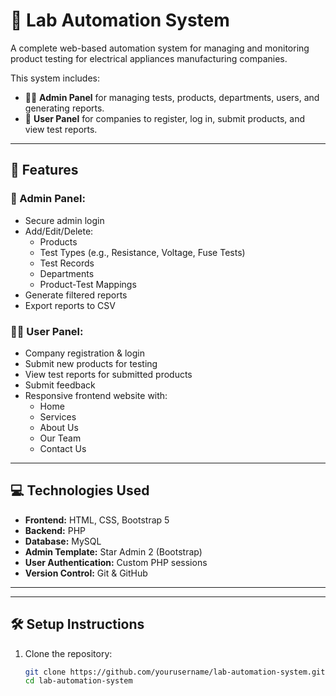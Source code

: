 # 🔬 Lab Automation System

A complete web-based automation system for managing and monitoring product testing for electrical appliances manufacturing companies.

This system includes:
- 👨‍💼 **Admin Panel** for managing tests, products, departments, users, and generating reports.
- 👥 **User Panel** for companies to register, log in, submit products, and view test reports.

---

## 🚀 Features

### 🔧 Admin Panel:
- Secure admin login
- Add/Edit/Delete:
  - Products
  - Test Types (e.g., Resistance, Voltage, Fuse Tests)
  - Test Records
  - Departments
  - Product-Test Mappings
- Generate filtered reports
- Export reports to CSV

### 🧑‍💻 User Panel:
- Company registration & login
- Submit new products for testing
- View test reports for submitted products
- Submit feedback
- Responsive frontend website with:
  - Home
  - Services
  - About Us
  - Our Team
  - Contact Us

---

## 💻 Technologies Used

- **Frontend:** HTML, CSS, Bootstrap 5
- **Backend:** PHP
- **Database:** MySQL
- **Admin Template:** Star Admin 2 (Bootstrap)
- **User Authentication:** Custom PHP sessions
- **Version Control:** Git & GitHub

---


---

## 🛠️ Setup Instructions

1. Clone the repository:
   ```bash
   git clone https://github.com/yourusername/lab-automation-system.git
   cd lab-automation-system
